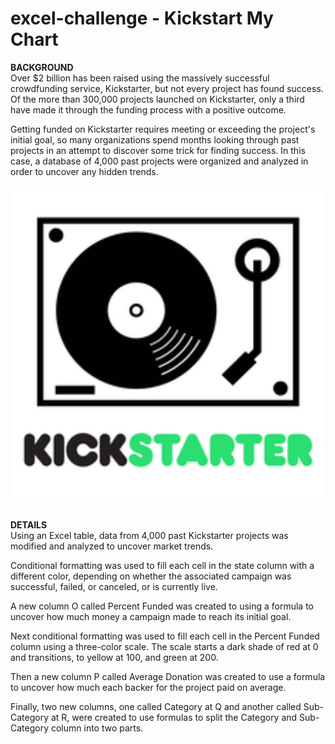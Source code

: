 # excel-challenge - Kickstart My Chart

<b>BACKGROUND</b><br>
Over $2 billion has been raised using the massively successful crowdfunding service, Kickstarter, but not every project has found success. Of the more than 300,000 projects launched on Kickstarter, only a third have made it through the funding process with a positive outcome.

Getting funded on Kickstarter requires meeting or exceeding the project's initial goal, so many organizations spend months looking through past projects in an attempt to discover some trick for finding success. In this case, a database of 4,000 past projects were organized and analyzed in order to uncover any hidden trends.

<div align="center"><img src="static/images/kickstarter_record_player.png" width="500" height="500"/></div>
<br>

<b>DETAILS</b><br>
Using an Excel table, data from 4,000 past Kickstarter projects was modified and analyzed to uncover market trends.

Conditional formatting was used to fill each cell in the state column with a different color, depending on whether the associated campaign was successful, failed, or canceled, or is currently live.

A new column O called Percent Funded was created to using a formula to uncover how much money a campaign made to reach its initial goal.

Next conditional formatting was used to fill each cell in the Percent Funded column using a three-color scale. The scale starts a dark shade of red at 0 and transitions, to yellow at 100, and green at 200.

Then a new column P called Average Donation was created to use a formula to uncover how much each backer for the project paid on average.

Finally, two new columns, one called Category at Q and another called Sub-Category at R, were created to use formulas to split the Category and Sub-Category column into two parts.
